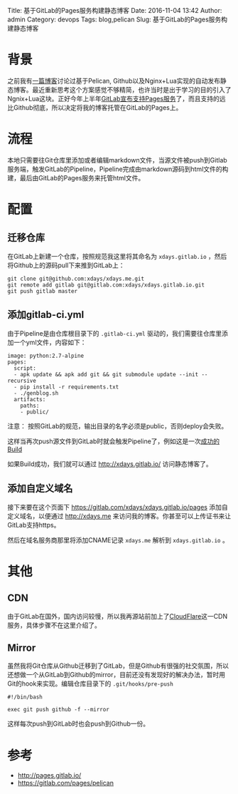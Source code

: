 Title: 基于GitLab的Pages服务构建静态博客
Date: 2016-11-04 13:42
Author: admin
Category: devops
Tags: blog,pelican
Slug: 基于GitLab的Pages服务构建静态博客
 
# 背景

之前我有[一篇博客](/Pelican和Github构建静态博客.html)讨论过基于Pelican, Github以及Nginx+Lua实现的自动发布静态博客。最近重新思考这个方案感觉不够精简，也许当时是出于学习的目的引入了Ngnix+Lua这块。正好今年上半年[GitLab宣布支持Pages服务](https://about.gitlab.com/2016/04/07/gitlab-pages-setup/)了，而且支持的远比Github彻底，所以决定将我的博客托管在GitLab的Pages上。

# 流程

本地只需要往Git仓库里添加或者编辑markdown文件，当源文件被push到Gitlab服务端，触发GitLab的Pipeline，Pipeline完成由markdown源码到html文件的构建，最后由GitLab的Pages服务来托管html文件。

# 配置

## 迁移仓库

在GitLab上新建一个仓库，按照规范我这里将其命名为 `xdays.gitlab.io` ，然后将Github上的源码pull下来推到GitLab上：

```
git clone git@github.com:xdays/xdays.me.git
git remote add gitlab git@gitlab.com:xdays/xdays.gitlab.io.git
git push gitlab master
```

## 添加gitlab-ci.yml

由于Pipeline是由仓库根目录下的 `.gitlab-ci.yml` 驱动的，我们需要往仓库里添加一个yml文件，内容如下：

```
image: python:2.7-alpine
pages:
  script:
  - apk update && apk add git && git submodule update --init --recursive
  - pip install -r requirements.txt
  - ./genblog.sh
  artifacts:
    paths:
    - public/
```

注意： 按照GitLab的规范，输出目录的名字必须是public，否则deploy会失败。

这样当再次push源文件到GitLab时就会触发Pipeline了，例如这是一次[成功的Build](https://gitlab.com/xdays/xdays.gitlab.io/pipelines/4867226)

如果Build成功，我们就可以通过 http://xdays.gitlab.io/ 访问静态博客了。

## 添加自定义域名

接下来要在这个页面下 https://gitlab.com/xdays/xdays.gitlab.io/pages 添加自定义域名，以便通过 http://xdays.me 来访问我的博客。你甚至可以上传证书来让GitLab支持https。

然后在域名服务商那里将添加CNAME记录 `xdays.me` 解析到 `xdays.gitlab.io` 。

# 其他

## CDN

由于GitLab在国外，国内访问较慢，所以我再源站前加上了[CloudFlare](https://www.cloudflare.com/)这一CDN服务，具体步骤不在这里介绍了。

## Mirror

虽然我将Git仓库从Github迁移到了GitLab，但是Github有很强的社交氛围，所以还想做一个从GitLab到Github的mirror，目前还没有发现好的解决办法，暂时用Git的hook来实现。编辑仓库目录下的 `.git/hooks/pre-push`

```
#!/bin/bash

exec git push github -f --mirror
```

这样每次push到GitLab时也会push到Github一份。

# 参考

* http://pages.gitlab.io/
* https://gitlab.com/pages/pelican
